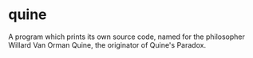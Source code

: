 # quine
A program which prints its own source code, named for the philosopher Willard Van Orman Quine, the originator of Quine's Paradox.

